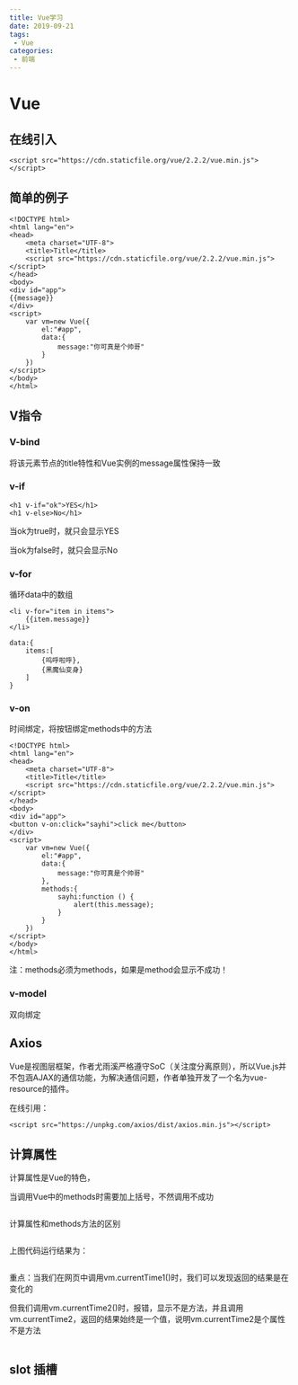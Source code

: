 ```yaml
---
title: Vue学习
date: 2019-09-21 
tags:
 - Vue
categories:
 - 前端
---
```

# Vue

## 在线引入

```
<script src="https://cdn.staticfile.org/vue/2.2.2/vue.min.js"></script>
```

## 简单的例子

```
<!DOCTYPE html>
<html lang="en">
<head>
    <meta charset="UTF-8">
    <title>Title</title>
    <script src="https://cdn.staticfile.org/vue/2.2.2/vue.min.js"></script>
</head>
<body>
<div id="app">
{{message}}
</div>
<script>
    var vm=new Vue({
        el:"#app",
        data:{
            message:"你可真是个帅哥"
        }
    })
</script>
</body>
</html>
```

## V指令

### V-bind

<span v-bind:tittle="message">将该元素节点的title特性和Vue实例的message属性保持一致

### v-if

```
<h1 v-if="ok">YES</h1>
<h1 v-else>No</h1>
```

当ok为true时，就只会显示YES

当ok为false时，就只会显示No

### v-for

循环data中的数组

```
<li v-for="item in items">
	{{item.message}}
</li>

data:{
	items:[
		{呜呼啦呼},
		{黑魔仙变身}
	]
}
```

### v-on

时间绑定，将按钮绑定methods中的方法

```
<!DOCTYPE html>
<html lang="en">
<head>
    <meta charset="UTF-8">
    <title>Title</title>
    <script src="https://cdn.staticfile.org/vue/2.2.2/vue.min.js"></script>
</head>
<body>
<div id="app">
<button v-on:click="sayhi">click me</button>
</div>
<script>
    var vm=new Vue({
        el:"#app",
        data:{
            message:"你可真是个帅哥"
        },
        methods:{
            sayhi:function () {
                alert(this.message);
            }
        }
    })
</script>
</body>
</html>
```

注：methods必须为methods，如果是method会显示不成功！

### v-model

双向绑定

## Axios

Vue是视图层框架，作者尤雨溪严格遵守SoC（关注度分离原则），所以Vue.js并不包涵AJAX的通信功能，为解决通信问题，作者单独开发了一个名为vue-resource的插件。

在线引用：

```
<script src="https://unpkg.com/axios/dist/axios.min.js"></script>
```

## 计算属性

计算属性是Vue的特色，

当调用Vue中的methods时需要加上括号，不然调用不成功

<img :src="$withBase('/assets/img/image-20210909103346172.png')">

计算属性和methods方法的区别

<img :src="$withBase('/assets/img/image-20210909103734603.png')">

上图代码运行结果为：

<img :src="$withBase('/assets/img/image-20210909103754889.png')">

重点：当我们在网页中调用vm.currentTime1()时，我们可以发现返回的结果是在变化的
<img :src="$withBase('/assets/img/image-20210909104033823.png')">

但我们调用vm.currentTime2()时，报错，显示不是方法，并且调用vm.currentTime2，返回的结果始终是一个值，说明vm.currentTime2是个属性不是方法

<img :src="$withBase('/assets/img/image-20210909104200316.png')">

## slot 插槽

